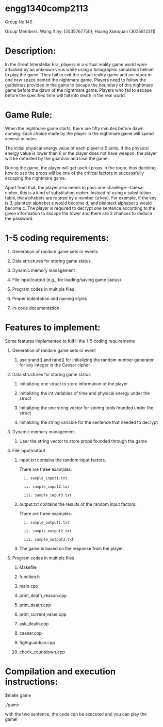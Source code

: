 # engg1340comp2113

Group No.149 

Group Members: Wang Xinyi (3035767750); Huang Xiaoquan (3035812311)

# Description:
In the Great Interstellar Era, players in a virtual reality game world were attacked by an unknown virus while using a holographic simulation helmet to play the game. They fail to exit the virtual reality game and are stuck in one new space named the nightmare game.  Players need to follow the guidelines provided in the game to escape the boundary of this nightmare game before the dawn of the nightmare game. Players who fail to escape before the specified time will fall into death in the real world.

# Game Rule:
When the nightmare game starts, there are fifty minutes before dawn coming. Each choice made by the player in the nightmare game will spend several minutes. 

The initial physical energy value of each player is 5 units. If the physical energy value is lower than 6 or the player does not have weapon, the player will be defeated by the guardian and lose the game. 

During the game, the player will get useful props in the room, thus deciding how to use the props will be one of the critical factors in successfully escaping the nightmare game.

Apart from that, the player also needs to pass one chanllege--Caesar cipher, this is a kind of substitution cipher. Instead of using a substitution table, the alphabets are rotated by a number (a key). For example, if the key is 3, plaintext alphabet a would become d, and plaintext alphabet z would become c. The player is required to decrypt one sentence according to the given information to escape the tower and there are 3 chances to deduce the password.

# 1-5 coding requirements:

1. Generation of random game sets or events

2. Data structures for storing game status

3. Dynamic memory management

4. File input/output (e.g., for loading/saving game status)

5. Program codes in multiple files

6. Proper indentation and naming styles

7. In-code documentation

# Features to implement:
Some features implemented to fulfill the 1-5 coding requirements

1. Generation of random game sets or event

   1. use srand() and rand() for initializing the random number generator for key integer in the Caesar cipher

2. Data structures for storing game status

   1. Initializing one struct to store information of the player

   2. Initializing the int variables of time and physical energy under the struct 

   3. Initializing the one string vector for storing tools founded under the struct

   4. Initializing the string variable for the sentence that needed to decrypt

3. Dynamic memory management

   1. User the string vector to store props founded through the game

4. File input/output 

   1. input.txt contains the random input factors.
   
         There are three examples:

            i. sample_input1.txt

            ii. sample_input2.txt

            iii. sample_input3.txt

   2. output.txt contains the results of the random input factors.
   
         There are three examples:

            i. sample_output1.txt

            ii. sample_output2.txt

            iii. sample_output3.txt
   
   3. The game is based on the response from the player.

5. Program codes in multiple files

   1. Makefile
   
   2. function.h
   
   3. main.cpp
   
   4. print_death_reason.cpp
   
   5. print_death.cpp
   
   6. print_current_value.cpp
   
   7. ask_death.cpp
   
   8. caesar.cpp
   
   9. fightguardian.cpp
   
   10. check_countdown.cpp

# Compilation and execution instructions:

$make game

./game

with the two sentence, the code can be executed and you can play the game!
